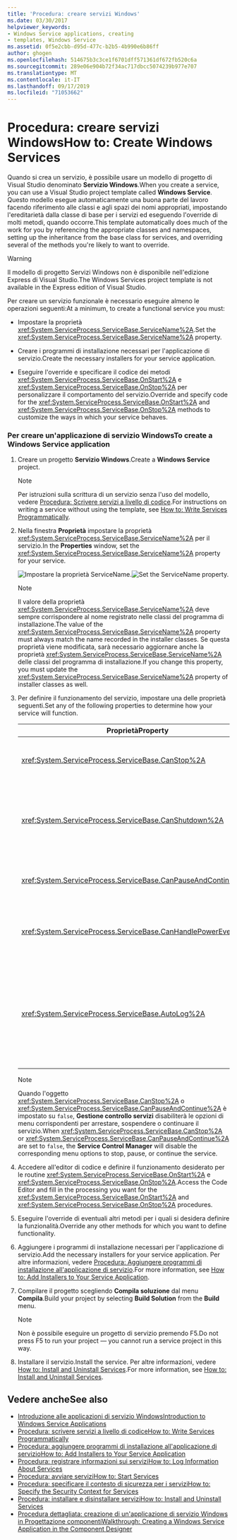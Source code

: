 ```yaml
---
title: 'Procedura: creare servizi Windows'
ms.date: 03/30/2017
helpviewer_keywords:
- Windows Service applications, creating
- templates, Windows Service
ms.assetid: 0f5e2cbb-d95d-477c-b2b5-4b990e6b86ff
author: ghogen
ms.openlocfilehash: 514675b3c3ce1f6701dff571361df672fb520c6a
ms.sourcegitcommit: 289e06e904b72f34ac717dbcc5074239b977e707
ms.translationtype: MT
ms.contentlocale: it-IT
ms.lasthandoff: 09/17/2019
ms.locfileid: "71053662"
---
```

# <a name="how-to-create-windows-services"></a><span data-ttu-id="b9a95-102">Procedura: creare servizi Windows</span><span class="sxs-lookup"><span data-stu-id="b9a95-102">How to: Create Windows Services</span></span>
<span data-ttu-id="b9a95-103">Quando si crea un servizio, è possibile usare un modello di progetto di Visual Studio denominato **Servizio Windows**.</span><span class="sxs-lookup"><span data-stu-id="b9a95-103">When you create a service, you can use a Visual Studio project template called **Windows Service**.</span></span> <span data-ttu-id="b9a95-104">Questo modello esegue automaticamente una buona parte del lavoro facendo riferimento alle classi e agli spazi dei nomi appropriati, impostando l'ereditarietà dalla classe di base per i servizi ed eseguendo l'override di molti metodi, quando occorre.</span><span class="sxs-lookup"><span data-stu-id="b9a95-104">This template automatically does much of the work for you by referencing the appropriate classes and namespaces, setting up the inheritance from the base class for services, and overriding several of the methods you're likely to want to override.</span></span>  
  
> [!WARNING]
> <span data-ttu-id="b9a95-105">Il modello di progetto Servizi Windows non è disponibile nell'edizione Express di Visual Studio.</span><span class="sxs-lookup"><span data-stu-id="b9a95-105">The Windows Services project template is not available in the Express edition of Visual Studio.</span></span>  
  
 <span data-ttu-id="b9a95-106">Per creare un servizio funzionale è necessario eseguire almeno le operazioni seguenti:</span><span class="sxs-lookup"><span data-stu-id="b9a95-106">At a minimum, to create a functional service you must:</span></span>  
  
- <span data-ttu-id="b9a95-107">Impostare la proprietà <xref:System.ServiceProcess.ServiceBase.ServiceName%2A>.</span><span class="sxs-lookup"><span data-stu-id="b9a95-107">Set the <xref:System.ServiceProcess.ServiceBase.ServiceName%2A> property.</span></span>  
  
- <span data-ttu-id="b9a95-108">Creare i programmi di installazione necessari per l'applicazione di servizio.</span><span class="sxs-lookup"><span data-stu-id="b9a95-108">Create the necessary installers for your service application.</span></span>  
  
- <span data-ttu-id="b9a95-109">Eseguire l'override e specificare il codice dei metodi <xref:System.ServiceProcess.ServiceBase.OnStart%2A> e <xref:System.ServiceProcess.ServiceBase.OnStop%2A> per personalizzare il comportamento del servizio.</span><span class="sxs-lookup"><span data-stu-id="b9a95-109">Override and specify code for the <xref:System.ServiceProcess.ServiceBase.OnStart%2A> and <xref:System.ServiceProcess.ServiceBase.OnStop%2A> methods to customize the ways in which your service behaves.</span></span>  
  
### <a name="to-create-a-windows-service-application"></a><span data-ttu-id="b9a95-110">Per creare un'applicazione di servizio Windows</span><span class="sxs-lookup"><span data-stu-id="b9a95-110">To create a Windows Service application</span></span>  
  
1. <span data-ttu-id="b9a95-111">Creare un progetto **Servizio Windows**.</span><span class="sxs-lookup"><span data-stu-id="b9a95-111">Create a **Windows Service** project.</span></span>  
  
    > [!NOTE]
    > <span data-ttu-id="b9a95-112">Per istruzioni sulla scrittura di un servizio senza l'uso del modello, vedere [Procedura: Scrivere servizi a livello di codice](how-to-write-services-programmatically.md).</span><span class="sxs-lookup"><span data-stu-id="b9a95-112">For instructions on writing a service without using the template, see [How to: Write Services Programmatically](how-to-write-services-programmatically.md).</span></span>  
  
2. <span data-ttu-id="b9a95-113">Nella finestra **Proprietà** impostare la proprietà <xref:System.ServiceProcess.ServiceBase.ServiceName%2A> per il servizio.</span><span class="sxs-lookup"><span data-stu-id="b9a95-113">In the **Properties** window, set the <xref:System.ServiceProcess.ServiceBase.ServiceName%2A> property for your service.</span></span>  
  
     <span data-ttu-id="b9a95-114">![Impostare la proprietà ServiceName.](./media/windowsservice-servicename.PNG "WindowsService_ServiceName")</span><span class="sxs-lookup"><span data-stu-id="b9a95-114">![Set the ServiceName property.](./media/windowsservice-servicename.PNG "WindowsService_ServiceName")</span></span>  
  
    > [!NOTE]
    > <span data-ttu-id="b9a95-115">Il valore della proprietà <xref:System.ServiceProcess.ServiceBase.ServiceName%2A> deve sempre corrispondere al nome registrato nelle classi del programma di installazione.</span><span class="sxs-lookup"><span data-stu-id="b9a95-115">The value of the <xref:System.ServiceProcess.ServiceBase.ServiceName%2A> property must always match the name recorded in the installer classes.</span></span> <span data-ttu-id="b9a95-116">Se questa proprietà viene modificata, sarà necessario aggiornare anche la proprietà <xref:System.ServiceProcess.ServiceBase.ServiceName%2A> delle classi del programma di installazione.</span><span class="sxs-lookup"><span data-stu-id="b9a95-116">If you change this property, you must update the <xref:System.ServiceProcess.ServiceBase.ServiceName%2A> property of installer classes as well.</span></span>  
  
3. <span data-ttu-id="b9a95-117">Per definire il funzionamento del servizio, impostare una delle proprietà seguenti.</span><span class="sxs-lookup"><span data-stu-id="b9a95-117">Set any of the following properties to determine how your service will function.</span></span>  
  
    |<span data-ttu-id="b9a95-118">Proprietà</span><span class="sxs-lookup"><span data-stu-id="b9a95-118">Property</span></span>|<span data-ttu-id="b9a95-119">Impostazione</span><span class="sxs-lookup"><span data-stu-id="b9a95-119">Setting</span></span>|  
    |--------------|-------------|  
    |<xref:System.ServiceProcess.ServiceBase.CanStop%2A>|<span data-ttu-id="b9a95-120">`True` per indicare che il servizio accetta le richieste di interruzione dell'esecuzione; `false` per impedire l'interruzione del servizio.</span><span class="sxs-lookup"><span data-stu-id="b9a95-120">`True` to indicate that the service will accept requests to stop running; `false` to prevent the service from being stopped.</span></span>|  
    |<xref:System.ServiceProcess.ServiceBase.CanShutdown%2A>|<span data-ttu-id="b9a95-121">`True` per indicare che il servizio richiede una notifica alla chiusura del computer su cui viene eseguito, consentendo la chiamata alla routine <xref:System.ServiceProcess.ServiceBase.OnShutdown%2A>.</span><span class="sxs-lookup"><span data-stu-id="b9a95-121">`True` to indicate that the service wants to receive notification when the computer on which it lives shuts down, enabling it to call the <xref:System.ServiceProcess.ServiceBase.OnShutdown%2A> procedure.</span></span>|  
    |<xref:System.ServiceProcess.ServiceBase.CanPauseAndContinue%2A>|<span data-ttu-id="b9a95-122">`True` per indicare che il servizio accetta le richieste di sospensione o di ripresa dell'esecuzione; `false` per impedire la sospensione e la ripresa del servizio.</span><span class="sxs-lookup"><span data-stu-id="b9a95-122">`True` to indicate that the service will accept requests to pause or to resume running; `false` to prevent the service from being paused and resumed.</span></span>|  
    |<xref:System.ServiceProcess.ServiceBase.CanHandlePowerEvent%2A>|<span data-ttu-id="b9a95-123">`True` per indicare che il servizio può gestire la notifica delle variazioni dello stato di alimentazione del computer; `false` per impedire al servizio di ricevere notifica di tali modifiche.</span><span class="sxs-lookup"><span data-stu-id="b9a95-123">`True` to indicate that the service can handle notification of changes to the computer's power status; `false` to prevent the service from being notified of these changes.</span></span>|  
    |<xref:System.ServiceProcess.ServiceBase.AutoLog%2A>|<span data-ttu-id="b9a95-124">`True` per scrivere informazioni nel log eventi dell'applicazione quando il servizio esegue un'operazione; `false` per disabilitare questa funzionalità.</span><span class="sxs-lookup"><span data-stu-id="b9a95-124">`True` to write informational entries to the Application event log when your service performs an action; `false` to disable this functionality.</span></span> <span data-ttu-id="b9a95-125">Per altre informazioni, vedere [Procedura: Registrare informazioni sui servizi](how-to-log-information-about-services.md).</span><span class="sxs-lookup"><span data-stu-id="b9a95-125">For more information, see [How to: Log Information About Services](how-to-log-information-about-services.md).</span></span> <span data-ttu-id="b9a95-126">**Nota:** Per impostazione predefinita, la proprietà <xref:System.ServiceProcess.ServiceBase.AutoLog%2A> è impostata su `true`.</span><span class="sxs-lookup"><span data-stu-id="b9a95-126">**Note:**  By default, <xref:System.ServiceProcess.ServiceBase.AutoLog%2A> is set to `true`.</span></span>|  
  
    > [!NOTE]
    > <span data-ttu-id="b9a95-127">Quando l'oggetto <xref:System.ServiceProcess.ServiceBase.CanStop%2A> o <xref:System.ServiceProcess.ServiceBase.CanPauseAndContinue%2A> è impostato su `false`, **Gestione controllo servizi** disabiliterà le opzioni di menu corrispondenti per arrestare, sospendere o continuare il servizio.</span><span class="sxs-lookup"><span data-stu-id="b9a95-127">When <xref:System.ServiceProcess.ServiceBase.CanStop%2A> or <xref:System.ServiceProcess.ServiceBase.CanPauseAndContinue%2A> are set to `false`, the **Service Control Manager** will disable the corresponding menu options to stop, pause, or continue the service.</span></span>  
  
4. <span data-ttu-id="b9a95-128">Accedere all'editor di codice e definire il funzionamento desiderato per le routine <xref:System.ServiceProcess.ServiceBase.OnStart%2A> e <xref:System.ServiceProcess.ServiceBase.OnStop%2A>.</span><span class="sxs-lookup"><span data-stu-id="b9a95-128">Access the Code Editor and fill in the processing you want for the <xref:System.ServiceProcess.ServiceBase.OnStart%2A> and <xref:System.ServiceProcess.ServiceBase.OnStop%2A> procedures.</span></span>  
  
5. <span data-ttu-id="b9a95-129">Eseguire l'override di eventuali altri metodi per i quali si desidera definire la funzionalità.</span><span class="sxs-lookup"><span data-stu-id="b9a95-129">Override any other methods for which you want to define functionality.</span></span>  
  
6. <span data-ttu-id="b9a95-130">Aggiungere i programmi di installazione necessari per l'applicazione di servizio.</span><span class="sxs-lookup"><span data-stu-id="b9a95-130">Add the necessary installers for your service application.</span></span> <span data-ttu-id="b9a95-131">Per altre informazioni, vedere [Procedura: Aggiungere programmi di installazione all'applicazione di servizio](how-to-add-installers-to-your-service-application.md).</span><span class="sxs-lookup"><span data-stu-id="b9a95-131">For more information, see [How to: Add Installers to Your Service Application](how-to-add-installers-to-your-service-application.md).</span></span>  
  
7. <span data-ttu-id="b9a95-132">Compilare il progetto scegliendo **Compila soluzione** dal menu **Compila**.</span><span class="sxs-lookup"><span data-stu-id="b9a95-132">Build your project by selecting **Build Solution** from the **Build** menu.</span></span>  
  
    > [!NOTE]
    > <span data-ttu-id="b9a95-133">Non è possibile eseguire un progetto di servizio premendo F5.</span><span class="sxs-lookup"><span data-stu-id="b9a95-133">Do not press F5 to run your project — you cannot run a service project in this way.</span></span>  
  
8. <span data-ttu-id="b9a95-134">Installare il servizio.</span><span class="sxs-lookup"><span data-stu-id="b9a95-134">Install the service.</span></span> <span data-ttu-id="b9a95-135">Per altre informazioni, vedere [How to: Install and Uninstall Services](how-to-install-and-uninstall-services.md).</span><span class="sxs-lookup"><span data-stu-id="b9a95-135">For more information, see [How to: Install and Uninstall Services](how-to-install-and-uninstall-services.md).</span></span>  
  
## <a name="see-also"></a><span data-ttu-id="b9a95-136">Vedere anche</span><span class="sxs-lookup"><span data-stu-id="b9a95-136">See also</span></span>

- [<span data-ttu-id="b9a95-137">Introduzione alle applicazioni di servizio Windows</span><span class="sxs-lookup"><span data-stu-id="b9a95-137">Introduction to Windows Service Applications</span></span>](introduction-to-windows-service-applications.md)
- [<span data-ttu-id="b9a95-138">Procedura: scrivere servizi a livello di codice</span><span class="sxs-lookup"><span data-stu-id="b9a95-138">How to: Write Services Programmatically</span></span>](how-to-write-services-programmatically.md)
- [<span data-ttu-id="b9a95-139">Procedura: aggiungere programmi di installazione all'applicazione di servizio</span><span class="sxs-lookup"><span data-stu-id="b9a95-139">How to: Add Installers to Your Service Application</span></span>](how-to-add-installers-to-your-service-application.md)
- [<span data-ttu-id="b9a95-140">Procedura: registrare informazioni sui servizi</span><span class="sxs-lookup"><span data-stu-id="b9a95-140">How to: Log Information About Services</span></span>](how-to-log-information-about-services.md)
- [<span data-ttu-id="b9a95-141">Procedura: avviare servizi</span><span class="sxs-lookup"><span data-stu-id="b9a95-141">How to: Start Services</span></span>](how-to-start-services.md)
- [<span data-ttu-id="b9a95-142">Procedura: specificare il contesto di sicurezza per i servizi</span><span class="sxs-lookup"><span data-stu-id="b9a95-142">How to: Specify the Security Context for Services</span></span>](how-to-specify-the-security-context-for-services.md)
- [<span data-ttu-id="b9a95-143">Procedura: installare e disinstallare servizi</span><span class="sxs-lookup"><span data-stu-id="b9a95-143">How to: Install and Uninstall Services</span></span>](how-to-install-and-uninstall-services.md)
- [<span data-ttu-id="b9a95-144">Procedura dettagliata: creazione di un'applicazione di servizio Windows in Progettazione componenti</span><span class="sxs-lookup"><span data-stu-id="b9a95-144">Walkthrough: Creating a Windows Service Application in the Component Designer</span></span>](walkthrough-creating-a-windows-service-application-in-the-component-designer.md)
